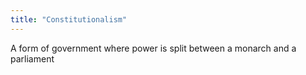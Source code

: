 ```yaml
---
title: "Constitutionalism"
---
```

A form of government where power is split between a monarch and a parliament